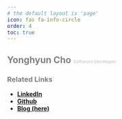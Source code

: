 ```yaml
---
# the default layout is 'page'
icon: fas fa-info-circle
order: 4
toc: true
---
```


## <span style="color:gray;">**Yonghyun Cho**</span> <span style="font-size:50%; color:lightgray;">**Software Developer**</span>  

### <span style="font-size:100%; color:gray;">**Related Links**</span>
- [**LinkedIn**](https://www.linkedin.com/in/%EC%9A%A9%ED%98%84-%EC%A1%B0-14023a1b3/)
- [**Github**](https://github.com/yoooonghyun)
- [**Blog (here)**](https://yoooonghyun.github.io/)